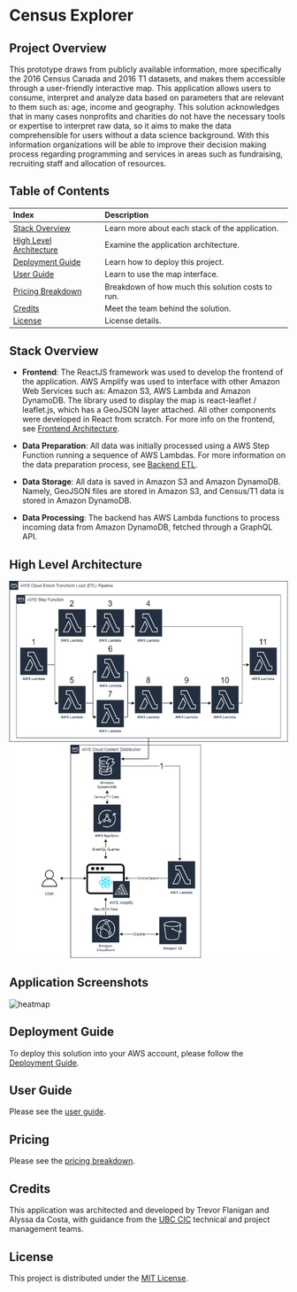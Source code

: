 # Census Explorer

## Project Overview

This prototype draws from publicly available information, more specifically the 2016 Census Canada and 2016 T1 datasets, and makes them accessible through a user-friendly interactive map. This application allows users to consume, interpret and analyze data based on parameters that are relevant to them such as: age, income and geography. This solution acknowledges that in many cases nonprofits and charities do not have the necessary tools or expertise to interpret raw data, so it aims to make the data comprehensible for users without a data science background. With this information organizations will be able to improve their decision making process regarding programming and services in areas such as fundraising, recruiting staff and allocation of resources.

## Table of Contents

| Index                                               | Description                                       |
| :-------------------------------------------------- | :------------------------------------------------ |
| [Stack Overview](#stack-overview)                   | Learn more about each stack of the application.   |
| [High Level Architecture](#high-level-architecture) | Examine the application architecture.             |
| [Deployment Guide](#deployment-guide)               | Learn how to deploy this project.                 |
| [User Guide](#user-guide)                           | Learn to use the map interface.                   |
| [Pricing Breakdown](#pricing)                       | Breakdown of how much this solution costs to run. |
| [Credits](#credits)                                 | Meet the team behind the solution.                |
| [License](#license)                                 | License details.                                  |

## Stack Overview

- **Frontend**: The ReactJS framework was used to develop the frontend of the application. AWS Amplify was used to interface with other Amazon Web Services such as: Amazon S3, AWS Lambda and Amazon DynamoDB. The library used to display the map is react-leaflet / leaflet.js, which has a GeoJSON layer attached. All other components were developed in React from scratch. For more info on the frontend, see [Frontend Architecture](./docs/FrontendArchitecture.md).

- **Data Preparation**: All data was initially processed using a AWS Step Function running a sequence of AWS Lambdas.  For more information on the data preparation process, see [Backend ETL](./docs/BackendETL.md).

- **Data Storage**: All data is saved in Amazon S3 and Amazon DynamoDB. Namely, GeoJSON files are stored in Amazon S3, and Census/T1 data is stored in Amazon DynamoDB.

- **Data Processing**: The backend has AWS Lambda functions to process incoming data from Amazon DynamoDB, fetched through a GraphQL API.

## High Level Architecture

<img src="./docs/screenshots/architecture_diagram.png">

## Application Screenshots

![heatmap](./docs/screenshots/mainUI.png)

## Deployment Guide

To deploy this solution into your AWS account, please follow the [Deployment Guide](./docs/DeploymentGuide.md).

## User Guide

Please see the [user guide](./docs/UserGuide.md).

## Pricing

Please see the [pricing breakdown](./docs/pricing.md).

## Credits

This application was architected and developed by Trevor Flanigan and Alyssa da Costa, with guidance from the [UBC CIC](https://cic.ubc.ca/) technical and project management teams.

## License

This project is distributed under the [MIT License](./LICENSE).
